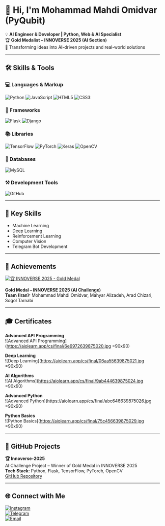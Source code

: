 # 👋 Hi, I'm Mohammad Mahdi Omidvar (PyQubit)

💡 **AI Engineer & Developer | Python, Web & AI Specialist**  
🏆 **Gold Medalist – INNOVERSE 2025 (AI Section)**  
🔬 Transforming ideas into AI-driven projects and real-world solutions  

---

## 🛠️ Skills & Tools

### 💻 Languages & Markup
![Python](https://img.shields.io/badge/Python-3776AB?logo=python&logoColor=white&style=for-the-badge&logoWidth=40)
![JavaScript](https://img.shields.io/badge/JavaScript-F7DF1E?logo=javascript&logoColor=black&style=for-the-badge&logoWidth=40)
![HTML5](https://img.shields.io/badge/HTML5-E34F26?logo=html5&logoColor=white&style=for-the-badge&logoWidth=40)
![CSS3](https://img.shields.io/badge/CSS3-1572B6?logo=css3&logoColor=white&style=for-the-badge&logoWidth=40)

### 🚀 Frameworks
![Flask](https://img.shields.io/badge/Flask-000000?logo=flask&logoColor=white&style=for-the-badge&logoWidth=40)
![Django](https://img.shields.io/badge/Django-092E20?logo=django&logoColor=white&style=for-the-badge&logoWidth=40)

### 📚 Libraries
![TensorFlow](https://img.shields.io/badge/TensorFlow-FF6F00?logo=tensorflow&logoColor=white&style=for-the-badge&logoWidth=40)
![PyTorch](https://img.shields.io/badge/PyTorch-EE4C2C?logo=pytorch&logoColor=white&style=for-the-badge&logoWidth=40)
![Keras](https://img.shields.io/badge/Keras-D00000?logo=keras&logoColor=white&style=for-the-badge&logoWidth=40)
![OpenCV](https://img.shields.io/badge/OpenCV-2D2D2D?logo=opencv&logoColor=white&style=for-the-badge&logoWidth=40)

### 💾 Databases
![MySQL](https://img.shields.io/badge/MySQL-4479A1?logo=mysql&logoColor=white&style=for-the-badge&logoWidth=40)

### ⚒️ Development Tools
![GitHub](https://img.shields.io/badge/GitHub-181717?logo=github&logoColor=white&style=for-the-badge&logoWidth=40)

---

## 🔑 Key Skills

- Machine Learning  
- Deep Learning  
- Reinforcement Learning  
- Computer Vision  
- Telegram Bot Development  

---

## 🌟 Achievements

[![🏆 INNOVERSE 2025 - Gold Medal](https://img.shields.io/badge/🏆%20INNOVERSE%202025-Gold%20Medal-%23FFD700?style=for-the-badge&logo=award&logoColor=white)](https://innoverse.world/innoverse%202025%20challenges%20result.pdf)  

**Gold Medal – INNOVERSE 2025 (AI Challenge)**  
**Team (Iran):** Mohammad Mahdi Omidvar, Mahyar Alizadeh, Arad Chizari, Sogol Tarnabi  

---

## 🎓 Certificates

**Advanced API Programming**  
![Advanced API Programming](https://aiolearn.app/cs/final/6e6972639875020.jpg =90x90)  

**Deep Learning**  
![Deep Learning](https://aiolearn.app/cs/final/06aa55639875021.jpg =90x90)  

**AI Algorithms**  
![AI Algorithms](https://aiolearn.app/cs/final/9ab444639875024.jpg =90x90)  

**Advanced Python**  
![Advanced Python](https://aiolearn.app/cs/final/abc646639875026.jpg =90x90)  

**Python Basics**  
![Python Basics](https://aiolearn.app/cs/final/75c456639875029.jpg =90x90)  

---

## 📂 GitHub Projects

**🏆 Innoverse-2025**  
AI Challenge Project – Winner of Gold Medal in INNOVERSE 2025  
**Tech Stack:** Python, Flask, TensorFlow, PyTorch, OpenCV  
[GitHub Repository](https://github.com/PyQubit/Innoverse-2025)  

---

## 🌐 Connect with Me

[![Instagram](https://img.shields.io/badge/Instagram-E4405F?logo=instagram&logoColor=white&style=for-the-badge)](https://instagram.com/PyQubit)  
[![Telegram](https://img.shields.io/badge/Telegram-26A5E4?logo=telegram&logoColor=white&style=for-the-badge)](https://t.me/PyQubit)  
[![Email](https://img.shields.io/badge/Email-D14836?logo=gmail&logoColor=white&style=for-the-badge)](mailto:pyqubit@gmail.com)


